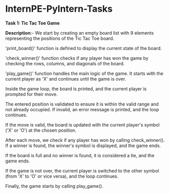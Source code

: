 # InternPE-PyIntern-Tasks

**Task 1: Tic Tac Toe Game**


**Description**:- 
We start by creating an empty board list with 9 elements representing the positions of the Tic Tac Toe board.

'print_board()' function is defined to display the current state of the board.

'check_winner()' function checks if any player has won the game by checking the rows, columns, and diagonals of the board.

'play_game()' function handles the main logic of the game. It starts with the current player as 'X' and continues until the game is over.

Inside the game loop, the board is printed, and the current player is prompted for their move.

The entered position is validated to ensure it is within the valid range and not already occupied. If invalid, an error message is printed, and the loop continues.

If the move is valid, the board is updated with the current player's symbol ('X' or 'O') at the chosen position.

After each move, we check if any player has won by calling check_winner(). If a winner is found, the winner's symbol is displayed, and the game ends.

If the board is full and no winner is found, it is considered a tie, and the game ends.

If the game is not over, the current player is switched to the other symbol (from 'X' to 'O' or vice versa), and the loop continues.

Finally, the game starts by calling play_game().
